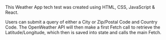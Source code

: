 This Weather App tech test was created using HTML, CSS, JavaScript & React.

Users can submit a query of either a City or Zip/Postal Code and Country Code. The OpenWeather API will then make a first Fetch call to retrieve the Latitude/Longitude, which then is saved into state and calls the main Fetch.